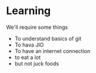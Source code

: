 # Learning
We'll require some things
- To understand basics of git
- To hava JIO
- To have an internet connection
- to eat a lot
- but not juck foods
